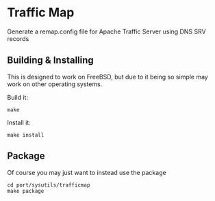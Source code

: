 # Traffic Map
Generate a remap.config file for Apache Traffic Server using DNS SRV records

## Building & Installing

This is designed to work on FreeBSD, but due to it being so simple may work on other operating systems.  

Build it:

```
make
```

Install it:

```
make install
```

## Package

Of course you may just want to instead use the package

```
cd port/sysutils/trafficmap
make package
```

